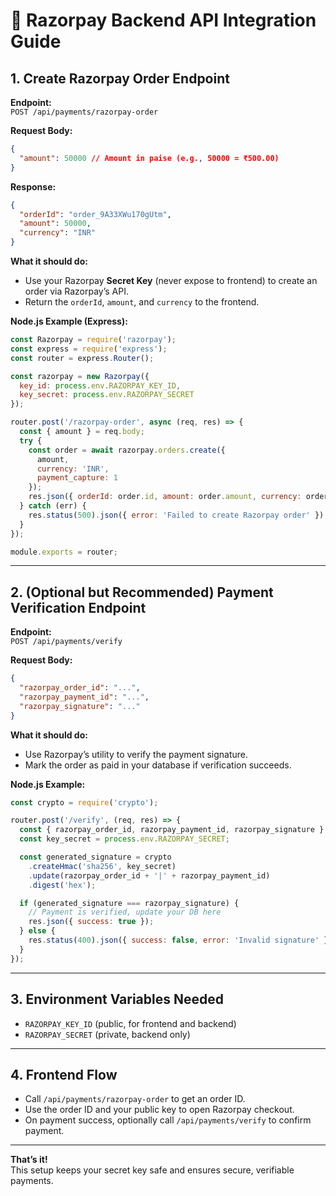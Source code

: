 # 📝 Razorpay Backend API Integration Guide

## 1. **Create Razorpay Order Endpoint**

**Endpoint:**  
`POST /api/payments/razorpay-order`

**Request Body:**
```json
{
  "amount": 50000 // Amount in paise (e.g., 50000 = ₹500.00)
}
```

**Response:**
```json
{
  "orderId": "order_9A33XWu170gUtm",
  "amount": 50000,
  "currency": "INR"
}
```

**What it should do:**
- Use your Razorpay **Secret Key** (never expose to frontend) to create an order via Razorpay’s API.
- Return the `orderId`, `amount`, and `currency` to the frontend.

**Node.js Example (Express):**
```js
const Razorpay = require('razorpay');
const express = require('express');
const router = express.Router();

const razorpay = new Razorpay({
  key_id: process.env.RAZORPAY_KEY_ID,
  key_secret: process.env.RAZORPAY_SECRET
});

router.post('/razorpay-order', async (req, res) => {
  const { amount } = req.body;
  try {
    const order = await razorpay.orders.create({
      amount,
      currency: 'INR',
      payment_capture: 1
    });
    res.json({ orderId: order.id, amount: order.amount, currency: order.currency });
  } catch (err) {
    res.status(500).json({ error: 'Failed to create Razorpay order' });
  }
});

module.exports = router;
```

---

## 2. **(Optional but Recommended) Payment Verification Endpoint**

**Endpoint:**  
`POST /api/payments/verify`

**Request Body:**
```json
{
  "razorpay_order_id": "...",
  "razorpay_payment_id": "...",
  "razorpay_signature": "..."
}
```

**What it should do:**
- Use Razorpay’s utility to verify the payment signature.
- Mark the order as paid in your database if verification succeeds.

**Node.js Example:**
```js
const crypto = require('crypto');

router.post('/verify', (req, res) => {
  const { razorpay_order_id, razorpay_payment_id, razorpay_signature } = req.body;
  const key_secret = process.env.RAZORPAY_SECRET;

  const generated_signature = crypto
    .createHmac('sha256', key_secret)
    .update(razorpay_order_id + '|' + razorpay_payment_id)
    .digest('hex');

  if (generated_signature === razorpay_signature) {
    // Payment is verified, update your DB here
    res.json({ success: true });
  } else {
    res.status(400).json({ success: false, error: 'Invalid signature' });
  }
});
```

---

## 3. **Environment Variables Needed**
- `RAZORPAY_KEY_ID` (public, for frontend and backend)
- `RAZORPAY_SECRET` (private, backend only)

---

## 4. **Frontend Flow**
- Call `/api/payments/razorpay-order` to get an order ID.
- Use the order ID and your public key to open Razorpay checkout.
- On payment success, optionally call `/api/payments/verify` to confirm payment.

---

**That’s it!**  
This setup keeps your secret key safe and ensures secure, verifiable payments. 